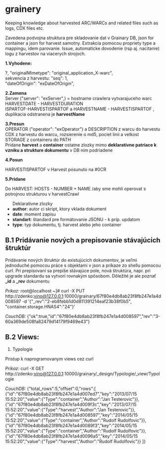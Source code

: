 # grainery
Keeping knowledge about harvested ARC/WARCs and related files such as logs, CDX files etc.


Zavedena podvojna struktura pre skladovanie dat v Grainary DB, json for container a json for harvest samotny. Extrakcia pomocou propriety type a mappingu, idem parovanie. Issue, automaticke dovodenie (rsp aj. nacitanie) logu z harvestov na viacerych strojoch.

<b> 1.Vyhodene: </b>

?, "originalMimetype": "original_application_X-warc", <br>
sekvencia z harvestu:  "seq": 1, <br>
"dateOfOrigin": "exDateOfOrigin", <br>

<b> 2.Zamena </b><br>
Server ("server": "exServer",) = hostname crawlera vytvarajuceho warc <br>
HARVESTDATE - HARVESTDURATION <br>
ISPARTOF-HARVESTISPARTOF a HARVESTNAME - HARVESTISPARTOF , duplikacia odstranena je <b>harvestName</b> <br>

<b>3.Presun </b><br>
OPERATOR ("operator": "exOperator") a DESCRIPTION z warcu do harvestu <br>
CDX z harvestu do warcu, rozsierenie o md5, pociet linii a velkost <br>
STORAGE z containeru do PATH <br>
Pridane <b>harvest</b> a <b>container</b> ostatne zlozky mimo <b>deklarativne patriace k vzniku a strukture dokumentu</b> v DB nim podriadene 

<b> 4.Posun </b><br>

HARVESTISPARTOF v Harvest posunuto na #0CR <br>

<b> 5.Pridane</b><br>

Do HARVEST:  HOSTS - NUMBER + NAME /aby sme mohli operovat s potrojnou strukturou v harvestCrawl <br>
<ul>Deklarativne zlozky
<li><b>author</b>: autor ci skript, ktory vklada dokument</li>
<li><b>date</b>: moment zapisu</li>
<li><b>standart</b>: štandard pre formátovanie JSONU - k príp. updatom</li>
<li><b>type</b>: typ dokumentu, tj. harvest alebo jeho container</li></ul>

<h2>B.1 Pridávanie nových a prepisovanie stávajúcich štruktúr</h2>

Pridávanie nových štruktúr do existujúcich dokumentov, je veľmi jednoduché pomocou práce s objektami v json a príkaze zo shellu pomocou curl. Pri prepisovaní sa prepíše stávajúce pole, nová štruktúra, napr. pri upgrade standardu sa vytvorí rovnakým spôsobom. Dôležité je ale poznať <b>_id</b> a <b>_rev</b> dokumentu


<i>Príkaz:</i> root@localhost ~]# curl -X PUT http://zdenko:vino@127.0.0.1:10000/grainary/67f80e4db8ab23f8fb247e1a4d008597 -d '{"_rev":"2-eb8febb1d0d811391214eaf23b38f0b5", "container.storage.HNAS4":"24"}'

<i>CouchDB:</i> {"ok":true,"id":"67f80e4db8ab23f8fb247e1a4d008597","rev":"3-60a369de508fa82479d14179f9469e43"}

<h2>B.2 Views:</h2>

1. Typologie

Pristup k naprogramovanym views cez curl

<i>Prikaz:</i> curl -X GET http://zdenko:vino@127.0.0.1:10000/grainary/_design/Typologie/_view/Typologie

<i>CouchDB:</i> {"total_rows":5,"offset":0,"rows":[ <br>
{"id":"67f80e4db8ab23f8fb247e1a4d007ed7","key":"2013/07/15 15:52:20","value":{"Type":"container","Author":"Jan Testerovic"}},<br>
{"id":"67f80e4db8ab23f8fb247e1a4d009f3c","key":"2013/07/15 15:52:20","value":{"Type":"harvest","Author":"Jan Testerovic"}},<br>
{"id":"67f80e4db8ab23f8fb247e1a4d008597","key":"2014/05/15 15:52:20","value":{"Type":"container","Author":"Rudolf Rudolfovic"}},<br>
{"id":"67f80e4db8ab23f8fb247e1a4d0089f3","key":"2014/05/15 15:52:20","value":{"Type":"container","Author":"Rudolf Rudolfovic"}},<br>
{"id":"67f80e4db8ab23f8fb247e1a4d0096a5","key":"2014/05/15 15:52:20","value":{"Type":"harvest","Author":"Rudolf Rudolfovic"}}
]}<br>
